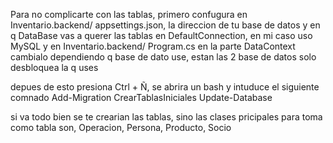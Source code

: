Para no complicarte con las tablas, primero confugura en Inventario.backend/ appsettings.json, la direccion de tu base de datos y en q DataBase vas a querer las tablas en DefaultConnection, en mi caso uso MySQL
y en Inventario.backend/ Program.cs en la parte DataContext cambialo dependiendo q base de dato use, estan las 2 base de datos solo desbloquea la q uses

depues de esto presiona Ctrl + Ñ, se abrira un bash y intuduce el siguiente comnado
Add-Migration CrearTablasIniciales
Update-Database

si va todo bien se te crearian las tablas, sino las clases pricipales para toma como tabla son, Operacion, Persona, Producto, Socio
 
